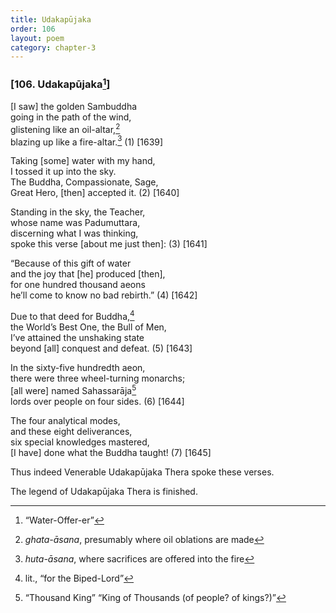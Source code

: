 ```yaml
---
title: Udakapūjaka
order: 106
layout: poem
category: chapter-3
---
```


### \[106. Udakapūjaka[^1]\]

\[I saw\] the golden Sambuddha  
going in the path of the wind,  
glistening like an oil-altar,[^2]  
blazing up like a fire-altar.[^3] (1) \[1639\]

Taking \[some\] water with my hand,  
I tossed it up into the sky.  
The Buddha, Compassionate, Sage,  
Great Hero, \[then\] accepted it. (2) \[1640\]

Standing in the sky, the Teacher,  
whose name was Padumuttara,  
discerning what I was thinking,  
spoke this verse \[about me just then\]: (3) \[1641\]

“Because of this gift of water  
and the joy that \[he\] produced \[then\],  
for one hundred thousand aeons  
he’ll come to know no bad rebirth.” (4) \[1642\]

Due to that deed for Buddha,[^4]  
the World’s Best One, the Bull of Men,  
I’ve attained the unshaking state  
beyond \[all\] conquest and defeat. (5) \[1643\]

In the sixty-five hundredth aeon,  
there were three wheel-turning monarchs;  
\[all were\] named Sahassarāja[^5]  
lords over people on four sides. (6) \[1644\]

The four analytical modes,  
and these eight deliverances,  
six special knowledges mastered,  
\[I have\] done what the Buddha taught! (7) \[1645\]

Thus indeed Venerable Udakapūjaka Thera spoke these verses.

The legend of Udakapūjaka Thera is finished.

[^1]: “Water-Offer-er”

[^2]: *ghata-āsana*, presumably where oil oblations are made

[^3]: *huta-āsana*, where sacrifices are offered into the fire

[^4]: lit., “for the Biped-Lord”

[^5]: “Thousand King” “King of Thousands (of people? of kings?)”
